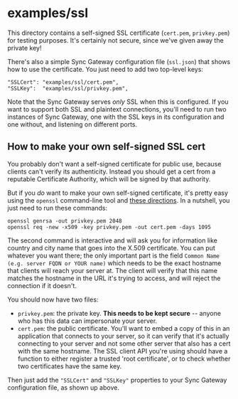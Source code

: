 # examples/ssl

This directory contains a self-signed SSL certificate (`cert.pem`, `privkey.pem`) for testing purposes. It's certainly not secure, since we've given away the private key!

There's also a simple Sync Gateway configuration file (`ssl.json`) that shows how to use the certificate. You just need to add two top-level keys:

    "SSLCert": "examples/ssl/cert.pem",
    "SSLKey":  "examples/ssl/privkey.pem",

Note that the Sync Gateway serves _only_ SSL when this is configured. If you want to support both SSL and plaintext connections, you'll need to run two instances of Sync Gateway, one with the SSL keys in its configuration and one without, and listening on different ports.

## How to make your own self-signed SSL cert

You probably don't want a self-signed certificate for public use, because clients can't verify its authenticity. Instead you should get a cert from a reputable Certificate Authority, which will be signed by that authority.

But if you _do_ want to make your own self-signed certificate, it's pretty easy using the `openssl` command-line tool and [these directions](https://www.openssl.org/docs/HOWTO/certificates.txt). In a nutshell, you just need to run these commands:

```
openssl genrsa -out privkey.pem 2048
openssl req -new -x509 -key privkey.pem -out cert.pem -days 1095
```

The second command is interactive and will ask you for information like country and city name that goes into the X.509 certificate. You can put whatever you want there; the only important part is the field `Common Name (e.g. server FQDN or YOUR name)` which needs to be the exact hostname that clients will reach your server at. The client will verify that this name matches the hostname in the URL it's trying to access, and will reject the connection if it doesn't.

You should now have two files:

* `privkey.pem`: the private key. **This needs to be kept secure** -- anyone who has this data can impersonate your server.
* `cert.pem`: the public certificate. You'll want to embed a copy of this in an application that connects to your server, so it can verify that it's actually connecting to your server and not some other server that also has a cert with the same hostname. The SSL client API you're using should have a function to either register a trusted 'root certificate', or to check whether two certificates have the same key.

Then just add the `"SSLCert"` and `"SSLKey"` properties to your Sync Gateway configuration file, as shown up above.
